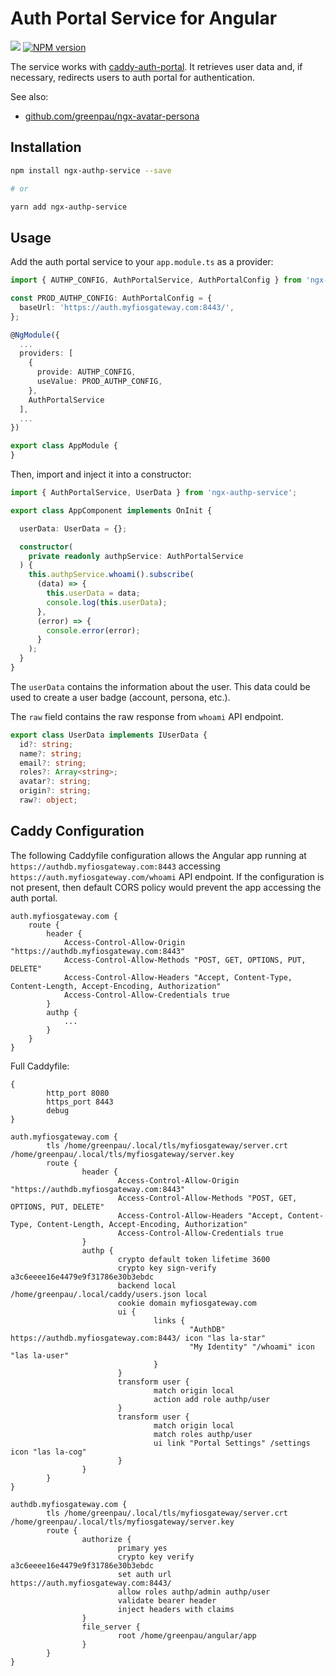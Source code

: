 # Auth Portal Service for Angular

<a href="https://github.com/greenpau/ngx-authp-service/actions/" target="_blank"><img src="https://github.com/greenpau/ngx-authp-service/workflows/build/badge.svg?branch=main"></a>
<span class="badge-npmversion"><a href="https://npmjs.org/package/ngx-authp-service" title="View this project on NPM"><img src="https://img.shields.io/npm/v/ngx-authp-service.svg" alt="NPM version" /></a></span>

The service works with [caddy-auth-portal](https://github.com/greenpau/caddy-auth-portal).
It retrieves user data and, if necessary, redirects users to auth portal
for authentication.

See also:
* [github.com/greenpau/ngx-avatar-persona](https://github.com/greenpau/ngx-avatar-persona)

## Installation

```bash
npm install ngx-authp-service --save

# or

yarn add ngx-authp-service
```

## Usage

Add the auth portal service to your `app.module.ts` as a provider:

```typescript
import { AUTHP_CONFIG, AuthPortalService, AuthPortalConfig } from 'ngx-authp-service';

const PROD_AUTHP_CONFIG: AuthPortalConfig = {
  baseUrl: 'https://auth.myfiosgateway.com:8443/',
};

@NgModule({
  ...
  providers: [
    {
      provide: AUTHP_CONFIG,
      useValue: PROD_AUTHP_CONFIG,
    },
    AuthPortalService
  ],
  ...
})

export class AppModule {
}
```

Then, import and inject it into a constructor:

```typescript
import { AuthPortalService, UserData } from 'ngx-authp-service';

export class AppComponent implements OnInit {

  userData: UserData = {};

  constructor(
    private readonly authpService: AuthPortalService
  ) {
    this.authpService.whoami().subscribe(
      (data) => {
        this.userData = data;
        console.log(this.userData);
      },
      (error) => {
        console.error(error);
      }
    );
  }
}
```

The `userData` contains the information about the user. This data could be
used to create a user badge (account, persona, etc.).

The `raw` field contains the raw response from `whoami` API endpoint.

```typescript
export class UserData implements IUserData {
  id?: string;
  name?: string;
  email?: string;
  roles?: Array<string>;
  avatar?: string;
  origin?: string;
  raw?: object;
```

## Caddy Configuration

The following Caddyfile configuration allows the Angular app running
at `https://authdb.myfiosgateway.com:8443` accessing `https://auth.myfiosgateway.com/whoami`
API endpoint. If the configuration is not present, then default CORS policy
would prevent the app accessing the auth portal.

```
auth.myfiosgateway.com {
    route {
        header {
            Access-Control-Allow-Origin "https://authdb.myfiosgateway.com:8443"
            Access-Control-Allow-Methods "POST, GET, OPTIONS, PUT, DELETE"
            Access-Control-Allow-Headers "Accept, Content-Type, Content-Length, Accept-Encoding, Authorization"
            Access-Control-Allow-Credentials true
        }
        authp {
            ...
        }
    }
}
```

Full Caddyfile:

```
{
        http_port 8080
        https_port 8443
        debug
}

auth.myfiosgateway.com {
        tls /home/greenpau/.local/tls/myfiosgateway/server.crt /home/greenpau/.local/tls/myfiosgateway/server.key
        route {
                header {
                        Access-Control-Allow-Origin "https://authdb.myfiosgateway.com:8443"
                        Access-Control-Allow-Methods "POST, GET, OPTIONS, PUT, DELETE"
                        Access-Control-Allow-Headers "Accept, Content-Type, Content-Length, Accept-Encoding, Authorization"
                        Access-Control-Allow-Credentials true
                }
                authp {
                        crypto default token lifetime 3600
                        crypto key sign-verify a3c6eeee16e4479e9f31786e30b3ebdc
                        backend local /home/greenpau/.local/caddy/users.json local
                        cookie domain myfiosgateway.com
                        ui {
                                links {
                                        "AuthDB" https://authdb.myfiosgateway.com:8443/ icon "las la-star"
                                        "My Identity" "/whoami" icon "las la-user"
                                }
                        }
                        transform user {
                                match origin local
                                action add role authp/user
                        }
                        transform user {
                                match origin local
                                match roles authp/user
                                ui link "Portal Settings" /settings icon "las la-cog"
                        }
                }
        }
}

authdb.myfiosgateway.com {
        tls /home/greenpau/.local/tls/myfiosgateway/server.crt /home/greenpau/.local/tls/myfiosgateway/server.key
        route {
                authorize {
                        primary yes
                        crypto key verify a3c6eeee16e4479e9f31786e30b3ebdc
                        set auth url https://auth.myfiosgateway.com:8443/
                        allow roles authp/admin authp/user
                        validate bearer header
                        inject headers with claims
                }
                file_server {
                        root /home/greenpau/angular/app
                }
        }
}
```
